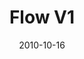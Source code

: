 ---
title: "Flow V1"
description: "All your notes and bookmarks in one visual timeline."
date: "2010-10-16"
contact: "jcramer@mozilla.com"

product:
  -
    name: "Flow"
    icon: "./images/flow-v1-icon.svg"
    hero:
      -
        title: "All your notes and bookmarks in one visual timeline."
        text: "A beautiful flow of all your notes, bookmarks, and Pocket saves, in one visual timeline. A pleasure to organize, scan, and find what you need."
        cta: "Preview Flow"
        image: "./images/flow-v1-hero.png"
    facets:
      -
        title: "Tag Categorize Prioritize"
        text: "Flow brings together different kinds of data that’s usually collected separately. You get a comprehensive view and the ability to organize in a way that makes perfect sense to you."
        image: "./images/flow-v1-facet-1.png"
      -
        title: "Scan and Filter"
        text: "Everything you save to Flow is easy to find. Just flip through your timeline, or filter by categories and tags to quickly find just what you need."
        image: "./images/flow-v1-facet-2.png"
      -
        title: "Form and function"
        text: "Choose a color scheme to organize your Flow, or create one that suits you."
        image: "./images/flow-v1-facet-3.png"
      -
        title: "It travels with you"
        text: "Access Flow across your devices. It’ll sync between your web browser and apps."
        image: "./images/flow-v1-facet-4.png"
---